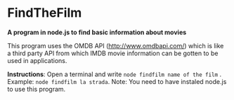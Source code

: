 FindTheFilm
===========

**A program in node.js to find basic information about movies**

This program uses the OMDB API (http://www.omdbapi.com/) which is like a third party API from which IMDB movie information can be gotten to be used in applications.

**Instructions**:
Open a terminal and write `node findfilm name of the film` . Example: `node findfilm la strada`.
Note: You need to have instaled node.js to use this program.
